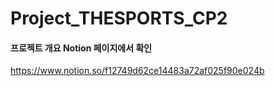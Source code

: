 # Project_THESPORTS_CP2

#### 프로젝트 개요 Notion 페이지에서 확인
https://www.notion.so/f12749d62ce14483a72af025f90e024b
